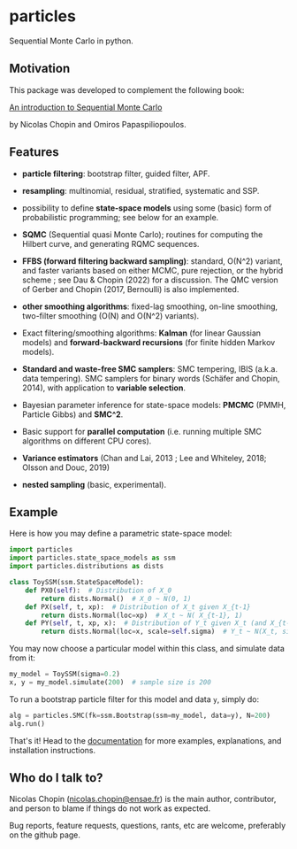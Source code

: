 # particles #

Sequential Monte Carlo in python. 

## Motivation ##

This package was developed to complement the following book:

[An introduction to Sequential Monte Carlo](https://www.springer.com/gp/book/9783030478445)

by Nicolas Chopin and Omiros Papaspiliopoulos. 

## Features ##

* **particle filtering**: bootstrap filter, guided filter, APF.

* **resampling**: multinomial, residual, stratified, systematic and SSP. 

* possibility to define **state-space models** using some (basic) form of 
  probabilistic programming; see below for an example. 

* **SQMC** (Sequential quasi Monte Carlo);  routines for computing the Hilbert curve, 
  and generating RQMC sequences. 

* **FFBS (forward filtering backward sampling)**: standard, O(N^2) variant, and
  faster variants based on either MCMC, pure rejection, or the hybrid scheme ;
  see Dau & Chopin (2022) for a discussion. The QMC version of Gerber and
  Chopin (2017, Bernoulli) is also implemented.

* **other smoothing algorithms**: fixed-lag smoothing, on-line smoothing,
  two-filter smoothing (O(N) and O(N^2) variants).  

* Exact filtering/smoothing algorithms: **Kalman** (for linear Gaussian models) 
  and **forward-backward recursions** (for finite hidden Markov models).

* **Standard and waste-free SMC samplers**: SMC tempering, IBIS (a.k.a. data
  tempering). SMC samplers for binary words (Schäfer and Chopin, 2014), with
  application to **variable selection**.

* Bayesian parameter inference for state-space models: **PMCMC** (PMMH, Particle Gibbs) 
  and **SMC^2**. 

* Basic support for **parallel computation** (i.e. running multiple SMC algorithms 
  on different CPU cores). 

* **Variance estimators** (Chan and Lai, 2013 ; Lee and Whiteley, 2018; Olsson
  and Douc, 2019)

* **nested sampling** (basic, experimental). 

## Example ##

Here is how you may define a parametric state-space model: 

```python
import particles
import particles.state_space_models as ssm
import particles.distributions as dists

class ToySSM(ssm.StateSpaceModel):
    def PX0(self):  # Distribution of X_0 
        return dists.Normal()  # X_0 ~ N(0, 1)
    def PX(self, t, xp):  # Distribution of X_t given X_{t-1}
        return dists.Normal(loc=xp)  # X_t ~ N( X_{t-1}, 1)
    def PY(self, t, xp, x):  # Distribution of Y_t given X_t (and X_{t-1}) 
        return dists.Normal(loc=x, scale=self.sigma)  # Y_t ~ N(X_t, sigma^2)
```

You may now choose a particular model within this class, and simulate data from it:

```python
my_model = ToySSM(sigma=0.2)
x, y = my_model.simulate(200)  # sample size is 200
```

To run a bootstrap particle filter for this model and data `y`, simply do:

```python
alg = particles.SMC(fk=ssm.Bootstrap(ssm=my_model, data=y), N=200)
alg.run()
```

That's it! Head to the
[documentation](https://particles-sequential-monte-carlo-in-python.readthedocs.io/en/latest/) 
for more examples, explanations, and installation instructions. 

## Who do I talk to? ##

Nicolas Chopin (nicolas.chopin@ensae.fr) is the main author, contributor, and 
person to blame if things do not work as expected. 

Bug reports, feature requests, questions, rants, etc are welcome, preferably 
on the github page. 
